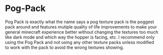 # Pog-Pack
Pog Pack is exactly what the name says a pog texture pack is the poggest pack around and features mutiple quality of life improvements to make your general minecraft experience better without changing the textures too much like dark mode and which way the hopper is facing, etc. I recommend only using the Pog Pack and not using any other texture packs unless modified to work with the pack to avoid the wrong textures showing.
